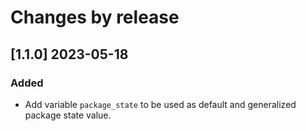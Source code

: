 # Changes by release

## [1.1.0] 2023-05-18

### Added

- Add variable `package_state` to be used as default and generalized package state value.

